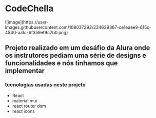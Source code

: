 <h1> CodeChella </h1>
![image](https://user-images.githubusercontent.com/108037292/234639367-ce1eaee9-615c-4540-aa1c-6f359ef9c7b0.png)

<h2> Projeto realizado em um desáfio da Alura onde os instrutores pediam uma série de designs e funcionalidades e nós tinhamos que implementar </h2>

<h3> tecnologias usadas neste projeto</h3>
<ul> 
<li>React</li>
<li>material mui</li>
<li>react router dom</li>
<li>react icons</li>
</ul>
